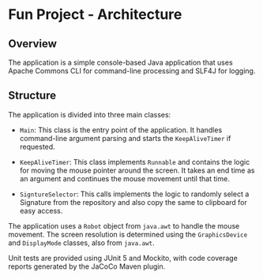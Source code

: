 # Fun Project - Architecture

## Overview

The application is a simple console-based Java application that uses Apache Commons CLI for command-line processing and
SLF4J for logging.

## Structure

The application is divided into three main classes:

- `Main`: This class is the entry point of the application. It handles command-line argument parsing and starts
  the `KeepAliveTimer` if requested.

- `KeepAliveTimer`: This class implements `Runnable` and contains the logic for moving the mouse pointer around the
  screen. It takes an end time as an argument and continues the mouse movement until that time.

- `SigntureSelector`: This calls implements the logic to randomly select a Signature from the repository and also copy
  the same to clipboard for easy access.

The application uses a `Robot` object from `java.awt` to handle the mouse movement. The screen resolution is determined
using the `GraphicsDevice` and `DisplayMode` classes, also from `java.awt`.

Unit tests are provided using JUnit 5 and Mockito, with code coverage reports generated by the JaCoCo Maven plugin.
